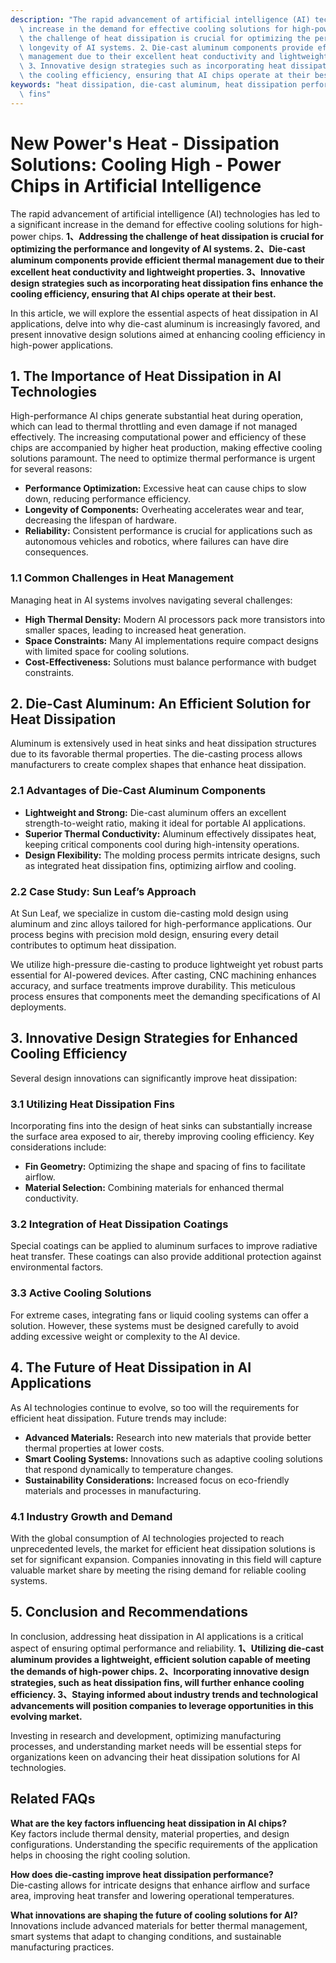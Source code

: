 ```yaml
---
description: "The rapid advancement of artificial intelligence (AI) technologies has led to a significant\
  \ increase in the demand for effective cooling solutions for high-power chips. **1、Addressing\
  \ the challenge of heat dissipation is crucial for optimizing the performance and\
  \ longevity of AI systems. 2、Die-cast aluminum components provide efficient thermal\
  \ management due to their excellent heat conductivity and lightweight properties.\
  \ 3、Innovative design strategies such as incorporating heat dissipation fins enhance\
  \ the cooling efficiency, ensuring that AI chips operate at their best.** "
keywords: "heat dissipation, die-cast aluminum, heat dissipation performance, heat dissipation\
  \ fins"
---
```

# New Power's Heat - Dissipation Solutions: Cooling High - Power Chips in Artificial Intelligence

The rapid advancement of artificial intelligence (AI) technologies has led to a significant increase in the demand for effective cooling solutions for high-power chips. **1、Addressing the challenge of heat dissipation is crucial for optimizing the performance and longevity of AI systems. 2、Die-cast aluminum components provide efficient thermal management due to their excellent heat conductivity and lightweight properties. 3、Innovative design strategies such as incorporating heat dissipation fins enhance the cooling efficiency, ensuring that AI chips operate at their best.** 

In this article, we will explore the essential aspects of heat dissipation in AI applications, delve into why die-cast aluminum is increasingly favored, and present innovative design solutions aimed at enhancing cooling efficiency in high-power applications.

## **1. The Importance of Heat Dissipation in AI Technologies**

High-performance AI chips generate substantial heat during operation, which can lead to thermal throttling and even damage if not managed effectively. The increasing computational power and efficiency of these chips are accompanied by higher heat production, making effective cooling solutions paramount. The need to optimize thermal performance is urgent for several reasons:

- **Performance Optimization:** Excessive heat can cause chips to slow down, reducing performance efficiency.
- **Longevity of Components:** Overheating accelerates wear and tear, decreasing the lifespan of hardware.
- **Reliability:** Consistent performance is crucial for applications such as autonomous vehicles and robotics, where failures can have dire consequences.

### **1.1 Common Challenges in Heat Management**

Managing heat in AI systems involves navigating several challenges:

- **High Thermal Density:** Modern AI processors pack more transistors into smaller spaces, leading to increased heat generation.
- **Space Constraints:** Many AI implementations require compact designs with limited space for cooling solutions.
- **Cost-Effectiveness:** Solutions must balance performance with budget constraints.

## **2. Die-Cast Aluminum: An Efficient Solution for Heat Dissipation**

Aluminum is extensively used in heat sinks and heat dissipation structures due to its favorable thermal properties. The die-casting process allows manufacturers to create complex shapes that enhance heat dissipation.

### **2.1 Advantages of Die-Cast Aluminum Components**

- **Lightweight and Strong:** Die-cast aluminum offers an excellent strength-to-weight ratio, making it ideal for portable AI applications.
- **Superior Thermal Conductivity:** Aluminum effectively dissipates heat, keeping critical components cool during high-intensity operations.
- **Design Flexibility:** The molding process permits intricate designs, such as integrated heat dissipation fins, optimizing airflow and cooling.

### **2.2 Case Study: Sun Leaf’s Approach**

At Sun Leaf, we specialize in custom die-casting mold design using aluminum and zinc alloys tailored for high-performance applications. Our process begins with precision mold design, ensuring every detail contributes to optimum heat dissipation. 

We utilize high-pressure die-casting to produce lightweight yet robust parts essential for AI-powered devices. After casting, CNC machining enhances accuracy, and surface treatments improve durability. This meticulous process ensures that components meet the demanding specifications of AI deployments.

## **3. Innovative Design Strategies for Enhanced Cooling Efficiency**

Several design innovations can significantly improve heat dissipation:

### **3.1 Utilizing Heat Dissipation Fins**

Incorporating fins into the design of heat sinks can substantially increase the surface area exposed to air, thereby improving cooling efficiency. Key considerations include:

- **Fin Geometry:** Optimizing the shape and spacing of fins to facilitate airflow.
- **Material Selection:** Combining materials for enhanced thermal conductivity.

### **3.2 Integration of Heat Dissipation Coatings**

Special coatings can be applied to aluminum surfaces to improve radiative heat transfer. These coatings can also provide additional protection against environmental factors.

### **3.3 Active Cooling Solutions**

For extreme cases, integrating fans or liquid cooling systems can offer a solution. However, these systems must be designed carefully to avoid adding excessive weight or complexity to the AI device.

## **4. The Future of Heat Dissipation in AI Applications**

As AI technologies continue to evolve, so too will the requirements for efficient heat dissipation. Future trends may include:

- **Advanced Materials:** Research into new materials that provide better thermal properties at lower costs.
- **Smart Cooling Systems:** Innovations such as adaptive cooling solutions that respond dynamically to temperature changes.
- **Sustainability Considerations:** Increased focus on eco-friendly materials and processes in manufacturing.

### **4.1 Industry Growth and Demand**

With the global consumption of AI technologies projected to reach unprecedented levels, the market for efficient heat dissipation solutions is set for significant expansion. Companies innovating in this field will capture valuable market share by meeting the rising demand for reliable cooling systems.

## **5. Conclusion and Recommendations**

In conclusion, addressing heat dissipation in AI applications is a critical aspect of ensuring optimal performance and reliability. **1、Utilizing die-cast aluminum provides a lightweight, efficient solution capable of meeting the demands of high-power chips. 2、Incorporating innovative design strategies, such as heat dissipation fins, will further enhance cooling efficiency. 3、Staying informed about industry trends and technological advancements will position companies to leverage opportunities in this evolving market.**

Investing in research and development, optimizing manufacturing processes, and understanding market needs will be essential steps for organizations keen on advancing their heat dissipation solutions for AI technologies.

## Related FAQs

**What are the key factors influencing heat dissipation in AI chips?**  
Key factors include thermal density, material properties, and design configurations. Understanding the specific requirements of the application helps in choosing the right cooling solution.

**How does die-casting improve heat dissipation performance?**  
Die-casting allows for intricate designs that enhance airflow and surface area, improving heat transfer and lowering operational temperatures.

**What innovations are shaping the future of cooling solutions for AI?**  
Innovations include advanced materials for better thermal management, smart systems that adapt to changing conditions, and sustainable manufacturing practices.

